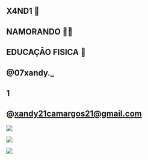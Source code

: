 ## X4ND1 🥷

## NAMORANDO 💍🤍

## EDUCAÇÂO FISICA 💭

## @07xandy._  

## 1
## @xandy21camargos21@gmail.com


![](https://media1.tenor.com/m/PKKCAakpBZIAAAAC/neyney-neymar.gif)


![](https://media1.tenor.com/m/HwcWT4vjdQEAAAAC/neymar-jr-neymar.gif)


![](https://media1.tenor.com/m/6p4-MUdzX5sAAAAd/neyney-neymar.gif)
